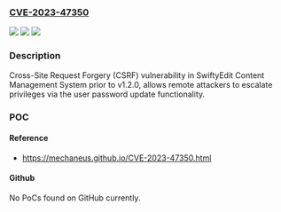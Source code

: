 ### [CVE-2023-47350](https://cve.mitre.org/cgi-bin/cvename.cgi?name=CVE-2023-47350)
![](https://img.shields.io/static/v1?label=Product&message=n%2Fa&color=blue)
![](https://img.shields.io/static/v1?label=Version&message=n%2Fa&color=blue)
![](https://img.shields.io/static/v1?label=Vulnerability&message=n%2Fa&color=brighgreen)

### Description

Cross-Site Request Forgery (CSRF) vulnerability in SwiftyEdit Content Management System prior to v1.2.0, allows remote attackers to escalate privileges via the user password update functionality.

### POC

#### Reference
- https://mechaneus.github.io/CVE-2023-47350.html

#### Github
No PoCs found on GitHub currently.


